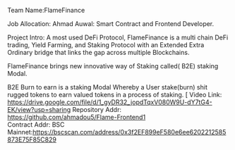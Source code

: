 Team Name:FlameFinance

Job Allocation:
    Ahmad Auwal: Smart Contract and Frontend Developer.
    
Project Intro: A most used DeFi Protocol, FlameFinance is a multi chain DeFi trading, Yield Farming, and Staking Protocol with an Extended Extra Ordinary bridge that links the gap across multiple Blockchains.

FlameFinance brings new innovative way of Staking called( B2E) staking Modal.

B2E Burn to earn is a staking Modal Whereby a User stake(burn) shit rugged tokens to earn valued tokens in a process of staking.
[
Video Link:
     https://drive.google.com/file/d/1_gyDR32_jopdTqxV080W9U-dY7tG4-EK/view?usp=sharing
Repository Addr:
     https://github.com/ahmadou5/Flame-Frontend1    
Contract Addr:
     BSC Mainnet:https://bscscan.com/address/0x3f2EF899eF580e6ee6202212585873E75F85C829

